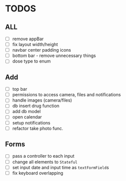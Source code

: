 # TODOS

## ALL

- [ ] remove appBar
- [ ] fix layout width/height
- [ ] navbar center padding icons
- [ ] bottom bar - remove unnecessary things
- [ ] dose type to enum

## Add

- [ ] top bar
- [ ] permissions to access camera, files and notifications
- [ ] handle images (camera/files)
- [ ] db insert drug function
- [ ] add db model
- [ ] open calendar
- [ ] setup notifications
- [ ] refactor take photo func.

## Forms

- [ ] pass a controller to each input
- [ ] change all elements to `Stateful`
- [ ] set input date and input time as `textFormField`s
- [ ] fix keyboard overlapping
